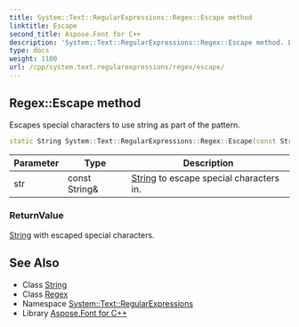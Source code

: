 ```yaml
---
title: System::Text::RegularExpressions::Regex::Escape method
linktitle: Escape
second_title: Aspose.Font for C++
description: 'System::Text::RegularExpressions::Regex::Escape method. Escapes special characters to use string as part of the pattern in C++.'
type: docs
weight: 1100
url: /cpp/system.text.regularexpressions/regex/escape/
---
```

## Regex::Escape method


Escapes special characters to use string as part of the pattern.

```cpp
static String System::Text::RegularExpressions::Regex::Escape(const String &str)
```


| Parameter | Type | Description |
| --- | --- | --- |
| str | const String\& | [String](../../../system/string/) to escape special characters in. |

### ReturnValue

[String](../../../system/string/) with escaped special characters.

## See Also

* Class [String](../../../system/string/)
* Class [Regex](../)
* Namespace [System::Text::RegularExpressions](../../)
* Library [Aspose.Font for C++](../../../)
